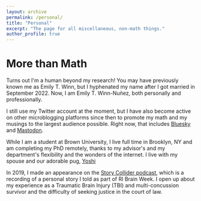 ```yaml
---
layout: archive
permalink: /personal/
title: "Personal"
excerpt: "The page for all miscellaneous, non-math things."
author_profile: true
---
```

# More than Math

Turns out I'm a human beyond my research! You may have previously known me as Emily T. Winn, but I hyphenated my name after I got married in September 2022. Now, I am Emily T. Winn-Nuñez, both personally and professionally.

I still use my Twitter account at the moment, but I have also become active on other microblogging platforms since then to promote my math and my musings to the largest audience possible. Right now, that includes [Bluesky](https://bsky.app/profile/etwn13.bsky.social) and [Mastodon](https://mathstodon.xyz/@etwn). 

While I am a student at Brown University, I live full time in Brooklyn, NY and am completing my PhD remotely, thanks to my advisor's and my department's flexibility and the wonders of the internet. I live with my spouse and our adorable pug, [Yoshi](https://www.instagram.com/yoshi_0shi/)

In 2019, I made an appearance on the [Story Collider podcast](https://www.storycollider.org/stories/2019/12/3/justice-stories-about-righteous-determination), which is a recording of a personal story I told as part of RI Brain Week. I open up about my experience as a Traumatic Brain Injury (TBI) and multi-concussion survivor and the difficulty of seeking justice in the court of law.
